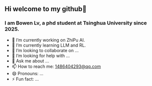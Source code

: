 ## Hi welcome to my github👋 
### I am Bowen Lv, a phd student at Tsinghua University since 2025.

- 🔭 I’m currently working on ZhiPu AI.
- 🌱 I’m currently learning LLM and RL.
- 👯 I’m looking to collaborate on ...
- 🤔 I’m looking for help with ...
- 💬 Ask me about ...
- 📫 How to reach me: 1486404293@qq.com
- 😄 Pronouns: ...
- ⚡ Fun fact: ...
<!--
**extreme1228/extreme1228** is a ✨ _special_ ✨ repository because its `README.md` (this file) appears on your GitHub profile.

Here are some ideas to get you started:

- 🔭 I’m currently working on ...
- 🌱 I’m currently learning ...
- 👯 I’m looking to collaborate on ...
- 🤔 I’m looking for help with ...
- 💬 Ask me about ...
- 📫 How to reach me: ...
- 😄 Pronouns: ...
- ⚡ Fun fact: ...
-->
